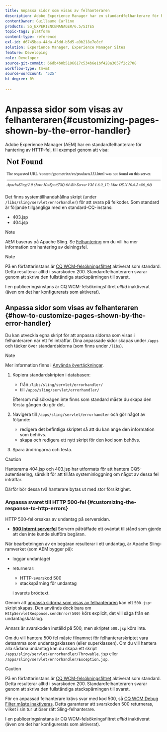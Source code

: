 ```yaml
---
title: Anpassa sidor som visas av felhanteraren
description: Adobe Experience Manager har en standardfelhanterare för hantering av HTTP-fel.
contentOwner: Guillaume Carlino
products: SG_EXPERIENCEMANAGER/6.5/SITES
topic-tags: platform
content-type: reference
exl-id: d6745baa-44da-45dd-b5d5-a9b218e7e8cf
solution: Experience Manager, Experience Manager Sites
feature: Developing
role: Developer
source-git-commit: 66db4b0b5106617c534b6e1bf428a3057f2c2708
workflow-type: tm+mt
source-wordcount: '525'
ht-degree: 0%

---
```


# Anpassa sidor som visas av felhanteraren{#customizing-pages-shown-by-the-error-handler}

Adobe Experience Manager (AEM) har en standardfelhanterare för hantering av HTTP-fel, till exempel genom att visa:

![chlimage_1-67](assets/chlimage_1-67a.png)

Det finns systemtillhandahållna skript (under `/libs/sling/servlet/errorhandler`) för att svara på felkoder. Som standard är följande tillgängliga med en standard-CQ-instans:

* 403.jsp
* 404.jsp

>[!NOTE]
>
>AEM baseras på Apache Sling. Se [Felhantering](https://sling.apache.org/documentation/the-sling-engine/errorhandling.html) om du vill ha mer information om hantering av delningsfel.

>[!NOTE]
>
>På en författarinstans är [CQ WCM-felsökningsfiltret](/help/sites-deploying/osgi-configuration-settings.md) aktiverat som standard. Detta resulterar alltid i svarskoden 200. Standardfelhanteraren svarar genom att skriva den fullständiga stackspårningen till svaret.
>
>I en publiceringsinstans är CQ WCM-felsökningsfiltret *alltid* inaktiverat (även om det har konfigurerats som aktiverat).

## Anpassa sidor som visas av felhanteraren {#how-to-customize-pages-shown-by-the-error-handler}

Du kan utveckla egna skript för att anpassa sidorna som visas i felhanteraren när ett fel inträffar. Dina anpassade sidor skapas under `/apps` och täcker över standardsidorna (som finns under `/libs`).

>[!NOTE]
>
>Mer information finns i [Använda övertäckningar](/help/sites-developing/overlays.md).

1. Kopiera standardskripten i databasen:

   * från `/libs/sling/servlet/errorhandler/`
   * till `/apps/sling/servlet/errorhandler/`

   Eftersom målsökvägen inte finns som standard måste du skapa den första gången du gör det.

1. Navigera till `/apps/sling/servlet/errorhandler` och gör något av följande:

   * redigera det befintliga skriptet så att du kan ange den information som behövs.
   * skapa och redigera ett nytt skript för den kod som behövs.

1. Spara ändringarna och testa.

>[!CAUTION]
>
>Hanterarna 404.jsp och 403.jsp har utformats för att hantera CQ5-autentisering, särskilt för att tillåta systeminloggning om något av dessa fel inträffar.
>
>Därför bör dessa två hanterare bytas ut med stor försiktighet.

### Anpassa svaret till HTTP 500-fel {#customizing-the-response-to-http-errors}

HTTP 500-fel orsakas av undantag på serversidan.

* **[500 Internt serverfel](https://www.w3.org/Protocols/rfc2616/rfc2616-sec10.html)**
Servern påträffade ett oväntat tillstånd som gjorde att den inte kunde slutföra begäran.

När bearbetningen av en begäran resulterar i ett undantag, är Apache Sling-ramverket (som AEM bygger på):

* loggar undantaget
* returnerar:

   * HTTP-svarskod 500
   * stackspårning för undantag

  i svarets brödtext.

Genom att [anpassa sidorna som visas av felhanteraren](#how-to-customize-pages-shown-by-the-error-handler) kan ett `500.jsp`-skript skapas. Den används dock bara om `HttpServletResponse.sendError(500)` körs explicit, det vill säga från en undantagskatalog.

Annars är svarskoden inställd på 500, men skriptet `500.jsp` körs inte.

Om du vill hantera 500 fel måste filnamnet för felhanterarskriptet vara detsamma som undantagsklassen (eller superklassen). Om du vill hantera alla sådana undantag kan du skapa ett skript `/apps/sling/servlet/errorhandler/Throwable.js`p eller `/apps/sling/servlet/errorhandler/Exception.jsp`.

>[!CAUTION]
>
>På en författarinstans är [CQ WCM-felsökningsfiltret](/help/sites-deploying/osgi-configuration-settings.md) aktiverat som standard. Detta resulterar alltid i svarskoden 200. Standardfelhanteraren svarar genom att skriva den fullständiga stackspårningen till svaret.
>
>För en anpassad felhanterare krävs svar med kod 500, så [CQ WCM Debug Filter måste inaktiveras](/help/sites-deploying/osgi-configuration-settings.md). Detta garanterar att svarskoden 500 returneras, vilket i sin tur utlöser rätt Sling-felhanterare.
>
>I en publiceringsinstans är CQ WCM-felsökningsfiltret *alltid* inaktiverat (även om det har konfigurerats som aktiverat).
